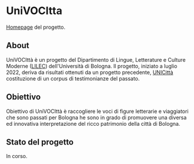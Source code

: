 # UniVOCItta
[Homepage](https://valentinacozzi.github.io/UniVOCItta/) del progetto.

## About
UniVOCIttà è un progetto del Dipartimento di Lingue, Letterature e Culture Moderne ([LILEC](https://lingue.unibo.it/it)) dell'Università di Bologna.
Il progetto, iniziato a luglio 2022, deriva da risultati ottenuti da un progetto precedente, [UNICittà](https://site.unibo.it/unicitta/it) costituzione di un corpus di testimonianze del passato.

## Obiettivo 
Obiettivo di UniVOCIttà è raccogliere le voci di figure letterarie e viaggiatori che sono passati per Bologna he sono in grado di promuovere una diversa ed innovativa  interpretazione del ricco patrimonio della città di Bologna.

## Stato del progetto
In corso.


